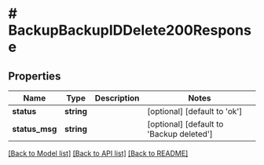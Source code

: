 # # BackupBackupIDDelete200Response

## Properties

Name | Type | Description | Notes
------------ | ------------- | ------------- | -------------
**status** | **string** |  | [optional] [default to 'ok']
**status_msg** | **string** |  | [optional] [default to 'Backup deleted']

[[Back to Model list]](../../README.md#models) [[Back to API list]](../../README.md#endpoints) [[Back to README]](../../README.md)
